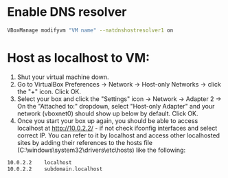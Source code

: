 # Enable DNS resolver
```bash
VBoxManage modifyvm "VM name" --natdnshostresolver1 on
```
# Host as localhost to VM:
1. Shut your virtual machine down.
2. Go to VirtualBox Preferences -> Network -> Host-only Networks -> click the "+" icon. Click OK.
3. Select your box and click the "Settings" icon -> Network -> Adapter 2 -> On the "Attached to:" dropdown, select "Host-only Adapter" and your network (vboxnet0) should show up below by default. Click OK.
4. Once you start your box up again, you should be able to access localhost at http://10.0.2.2/ - if not check ifconfig interfaces and select correct IP.
You can refer to it by localhost and access other localhosted sites by adding their references to the hosts file (C:\windows\system32\drivers\etc\hosts) like the following:
```bash
10.0.2.2    localhost
10.0.2.2    subdomain.localhost
```
